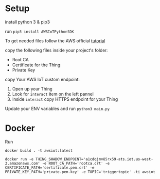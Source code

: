 # Setup 

install python 3 & pip3

run ```pip3 install AWSIoTPythonSDK```

To get needed files follow the AWS official [tutorial](https://docs.aws.amazon.com/iot/latest/developerguide/iot-gs.html)

copy the following files inside your project's folder:
- Root CA
- Certificate for the Thing
- Private Key 

copy Your AWS IoT custom endpoint:
1. Open up your Thing
2. Look for ```interact``` item on the left pannel
3. Inside ```interact``` copy HTTPS endpoint for your Thing 

Update your ENV variables and run 
``` python3 main.py ```

# Docker
Run

```docker build . -t awsiot:latest```

```docker run -e THING_SHADOW_ENDPOINT='a1cdqjmv85rx59-ats.iot.us-west-2.amazonaws.com' -e ROOT_CA_PATH='rootca.crt' -e CERTIFICATE_PATH='certificate.pem.crt' -e PRIVATE_KEY_PATH='private.pem.key' -e TOPIC='triggertopic' -ti awsiot ```
